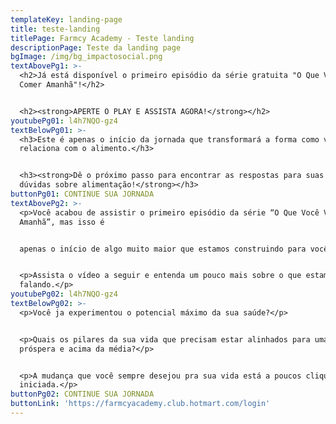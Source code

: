 ```yaml
---
templateKey: landing-page
title: teste-landing
titlePage: Farmcy Academy - Teste landing
descriptionPage: Teste da landing page
bgImage: /img/bg_impactosocial.png
textAbovePg1: >-
  <h2>Já está disponível o primeiro episódio da série gratuita "O Que Você Vai
  Comer Amanhã"!</h2>


  <h2><strong>APERTE O PLAY E ASSISTA AGORA!</strong></h2>
youtubePg01: l4h7NQO-gz4
textBelowPg01: >-
  <h3>Este é apenas o início da jornada que transformará a forma como você se
  relaciona com o alimento.</h3>


  <h3><strong>Dê o próximo passo para encontrar as respostas para suas maiores
  dúvidas sobre alimentação!</strong></h3>
buttonPg01: CONTINUE SUA JORNADA
textAbovePg2: >-
  <p>Você acabou de assistir o primeiro episódio da série “O Que Você Vai Comer
  Amanhã”, mas isso é


  apenas o início de algo muito maior que estamos construindo para você.</p>


  <p>Assista o vídeo a seguir e entenda um pouco mais sobre o que estamos
  falando.</p>
youtubePg02: l4h7NQO-gz4
textBelowPg02: >-
  <p>Você ja experimentou o potencial máximo da sua saúde?</p>


  <p>Quais os pilares da sua vida que precisam estar alinhados para uma saúde
  próspera e acima da média?</p>


  <p>A mudança que você sempre desejou pra sua vida está a poucos cliques de ser
  iniciada.</p>
buttonPg02: CONTINUE SUA JORNADA
buttonLink: 'https://farmcyacademy.club.hotmart.com/login'
---
```


